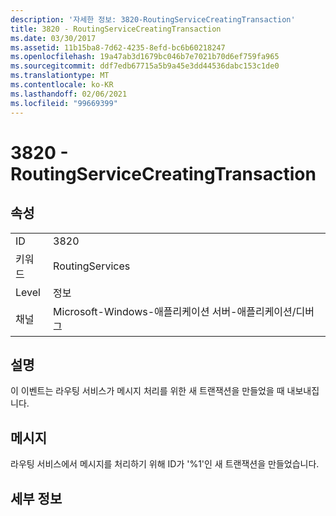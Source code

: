 ```yaml
---
description: '자세한 정보: 3820-RoutingServiceCreatingTransaction'
title: 3820 - RoutingServiceCreatingTransaction
ms.date: 03/30/2017
ms.assetid: 11b15ba8-7d62-4235-8efd-bc6b60218247
ms.openlocfilehash: 19a47ab3d1679bc046b7e7021b70d6ef759fa965
ms.sourcegitcommit: ddf7edb67715a5b9a45e3dd44536dabc153c1de0
ms.translationtype: MT
ms.contentlocale: ko-KR
ms.lasthandoff: 02/06/2021
ms.locfileid: "99669399"
---
```

# <a name="3820---routingservicecreatingtransaction"></a>3820 - RoutingServiceCreatingTransaction

## <a name="properties"></a>속성  
  
|||  
|-|-|  
|ID|3820|  
|키워드|RoutingServices|  
|Level|정보|  
|채널|Microsoft-Windows-애플리케이션 서버-애플리케이션/디버그|  
  
## <a name="description"></a>설명  

 이 이벤트는 라우팅 서비스가 메시지 처리를 위한 새 트랜잭션을 만들었을 때 내보내집니다.  
  
## <a name="message"></a>메시지  

 라우팅 서비스에서 메시지를 처리하기 위해 ID가 '%1'인 새 트랜잭션을 만들었습니다.  
  
## <a name="details"></a>세부 정보
